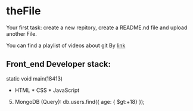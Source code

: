 # theFile
Your first task: create a new repitory, create a README.nd file and upload another File.

You can find a playlist of videos about git By [link](https://www.youtube.com/watch?v=KnINsmXT9_C)

## Front_end Developer stack:
static void main(18413)
* HTML
﻿﻿* CSS
﻿﻿* JavaScript
5. MongoDB (Query):
db.users.find({ age: { $gt:+18} });

